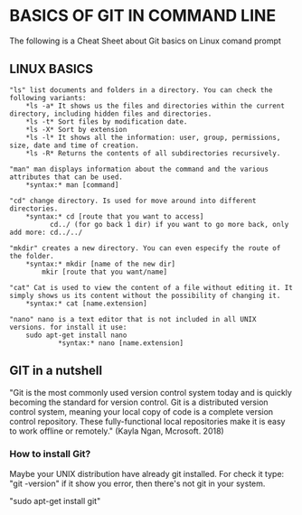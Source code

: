 # BASICS OF GIT IN COMMAND LINE
The following is a Cheat Sheet about Git basics on Linux comand prompt

## LINUX BASICS

	"ls" list documents and folders in a directory. You can check the following variants:
		*ls -a* It shows us the files and directories within the current directory, including hidden files and directories.
		*ls -t* Sort files by modification date.
		*ls -X* Sort by extension
		*ls -l* It shows all the information: user, group, permissions, size, date and time of creation.
		*ls -R* Returns the contents of all subdirectories recursively.

	"man" man displays information about the command and the various attributes that can be used.
		*syntax:* man [command]

	"cd" change directory. Is used for move around into different directories.
		*syntax:* cd [route that you want to access]
			  cd../ (for go back 1 dir) if you want to go more back, only add more: cd../../
	
	"mkdir" creates a new directory. You can even especify the route of the folder.
		*syntax:* mkdir [name of the new dir]
			mkir [route that you want/name]

	"cat" Cat is used to view the content of a file without editing it. It simply shows us its content without the possibility of changing it.
		*syntax:* cat [name.extension]

	"nano" nano is a text editor that is not included in all UNIX versions. for install it use:
		sudo apt-get install nano
				*syntax:* nano [name.extension]

## GIT in a nutshell

"Git is the most commonly used version control system today and is quickly becoming the standard for version control. Git is a distributed version control system, meaning your local copy of code is a complete version control repository. These fully-functional local repositories make it is easy to work offline or remotely."
(Kayla Ngan, Mcrosoft. 2018)

### How to install Git?

Maybe your UNIX distribution have already git installed. For check it type:
	"git -version" if it show you error, then there's not git in your system.

"sudo apt-get install git"

